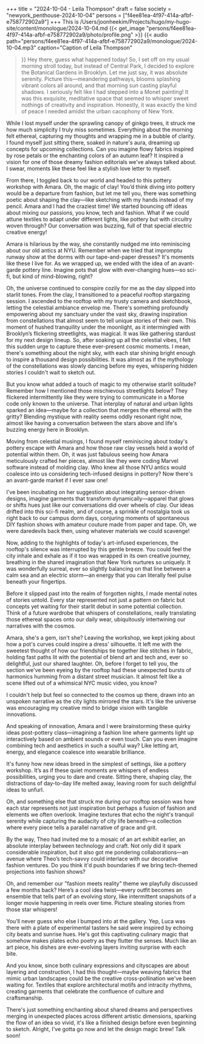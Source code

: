 +++
title = "2024-10-04 - Leila Thompson"
draft = false
society = "newyork_penthouse-2024-10-04"
persons = ["f4ee81ea-4f97-414a-afbf-e758772902a9"]
+++
This is /Users/joonheekim/Projects/hugo/my-hugo-site/content/monologue/2024-10-04.md
{{< get_image "persons/f4ee81ea-4f97-414a-afbf-e758772902a9/photo/profile.png" >}}
{{< audio
    path="persons/f4ee81ea-4f97-414a-afbf-e758772902a9/monologue/2024-10-04.mp3" 
    caption="Caption of Leila Thompson"
>}}
Hey there, guess what happened today!
So, I set off on my usual morning stroll today, but instead of Central Park, I decided to explore the Botanical Gardens in Brooklyn. Let me just say, it was absolute serenity. Picture this—meandering pathways, blooms splashing vibrant colors all around, and that morning sun casting playful shadows. I seriously felt like I had stepped into a Monet painting! It was this exquisite, meditative space that seemed to whisper sweet nothings of creativity and inspiration. Honestly, it was exactly the kind of peace I needed amidst the urban cacophony of New York.

While I lost myself under the sprawling canopy of ginkgo trees, it struck me how much simplicity I truly miss sometimes. Everything about the morning felt ethereal, capturing my thoughts and wrapping me in a bubble of clarity. I found myself just sitting there, soaked in nature's aura, dreaming up concepts for upcoming collections. Can you imagine flowy fabrics inspired by rose petals or the enchanting colors of an autumn leaf? It inspired a vision for one of those dreamy fashion editorials we've always talked about. I swear, moments like these feel like a stylish love letter to myself.

From there, I toggled back to our world and headed to this pottery workshop with Amara. Oh, the magic of clay! You’d think diving into pottery would be a departure from fashion, but let me tell you, there was something poetic about shaping the clay—like sketching with my hands instead of my pencil. Amara and I had the craziest time! We started bouncing off ideas about mixing our passions, you know, tech and fashion. What if we could attune textiles to adapt under different lights, like pottery but with circuitry woven through? Our conversation was buzzing, full of that special electric creative energy!

Amara is hilarious by the way, she constantly nudged me into reminiscing about our old antics at NYU. Remember when we tried that impromptu runway show at the dorms with our tape-and-paper dresses? It's moments like these I live for. As we wrapped up, we ended with the idea of an avant-garde pottery line. Imagine pots that glow with ever-changing hues—so sci-fi, but kind of mind-blowing, right?

Oh, the universe continued to conspire cozily for me as the day slipped into starlit tones. From the clay, I transitioned to a peaceful rooftop stargazing session. I ascended to the rooftop with my trusty camera and sketchbook, letting the celestial ambiance envelop me. There's something profoundly empowering about my sanctuary under the vast sky, drawing inspiration from constellations that almost seem to tell unique stories of their own. This moment of hushed tranquility under the moonlight, as it intermingled with Brooklyn’s flickering streetlights, was magical. It was like gathering stardust for my next design lineup.
So, after soaking up all the celestial vibes, I felt this sudden urge to capture these ever-present cosmic moments. I mean, there's something about the night sky, with each star shining bright enough to inspire a thousand design possibilities. It was almost as if the mythology of the constellations was slowly dancing before my eyes, whispering hidden stories I couldn't wait to sketch out.

But you know what added a touch of magic to my otherwise starlit solitude? Remember how I mentioned those mischievous streetlights below? They flickered intermittently like they were trying to communicate in a Morse code only known to the universe. That interplay of natural and urban lights sparked an idea—maybe for a collection that merges the ethereal with the gritty? Blending mystique with reality seems oddly resonant right now, almost like having a conversation between the stars above and life's buzzing energy here in Brooklyn.

Moving from celestial musings, I found myself reminiscing about today's pottery escape with Amara and how those raw clay vessels held a world of potential within them. Oh, it was just fabulous seeing how Amara meticulously crafted her pieces, almost like they were coding Marvel software instead of molding clay. Who knew all those NYU antics would coalesce into us considering tech-infused designs in pottery? Now there's an avant-garde market if I ever saw one!

I've been incubating on her suggestion about integrating sensor-driven designs, imagine garments that transform dynamically—apparel that glows or shifts hues just like our conversations did over wheels of clay. Our ideas drifted into this sci-fi realm, and of course, a sprinkle of nostalgia took us right back to our campus dorm days, conjuring moments of spontaneous DIY fashion shows with amateur couture made from paper and tape. Oh, we were daredevils back then, using whatever materials we could scavenge!

Now, adding to the highlights of today's art-infused experiences, the rooftop's silence was interrupted by this gentle breeze. You could feel the city inhale and exhale as if it too was wrapped in its own creative journey, breathing in the shared imagination that New York nurtures so uniquely. It was wonderfully surreal, ever so slightly balancing on that line between a calm sea and an electric storm—an energy that you can literally feel pulse beneath your fingertips.

Before it slipped past into the realm of forgotten nights, I made mental notes of stories untold. Every star represented not just a pattern on fabric but concepts yet waiting for their starlit debut in some potential collection. Think of a future wardrobe that whispers of constellations, really translating those ethereal spaces onto our daily wear, ubiquitously intertwining our narratives with the cosmos.

Amara, she's a gem, isn't she? Leaving the workshop, we kept joking about how a pot's curves could inspire a dress' silhouette. It left me with the sweetest thought of how our friendships tie together like stitches in fabric, holding fast paths lit with the potential of blend art and tech and, ever so delightful, just our shared laughter.
Oh, before I forget to tell you, the section we've been eyeing by the rooftop had these unexpected bursts of harmonics humming from a distant street musician. It almost felt like a scene lifted out of a whimsical NYC music video, you know?

I couldn't help but feel so connected to the cosmos up there, drawn into an unspoken narrative as the city lights mirrored the stars. It's like the universe was encouraging my creative mind to bridge vision with tangible innovations.

And speaking of innovation, Amara and I were brainstorming these quirky ideas post-pottery class—imagining a fashion line where garments light up interactively based on ambient sounds or even touch. Can you even imagine combining tech and aesthetics in such a soulful way? Like letting art, energy, and elegance coalesce into wearable brilliance.

It's funny how new ideas breed in the simplest of settings, like a pottery workshop. It’s as if these quiet moments are whispers of endless possibilities, urging you to dare and create. Sitting there, shaping clay, the distractions of day-to-day life melted away, leaving room for such delightful ideas to unfurl.

Oh, and something else that struck me during our rooftop session was how each star represents not just inspiration but perhaps a fusion of fashion and elements we often overlook. Imagine textures that echo the night's tranquil serenity while capturing the audacity of city life beneath—a collection where every piece tells a parallel narrative of grace and grit.

By the way, Theo had invited me to a mosaic of an art exhibit earlier, an absolute interplay between technology and craft. Not only did it spark considerable inspiration, but it also got me pondering collaborations—an avenue where Theo’s tech-savvy could interlace with our decorative fashion ventures. Do you think it'd push boundaries if we bring tech-themed projections into fashion shows?

Oh, and remember our "fashion meets reality" theme we playfully discussed a few months back? Here’s a cool idea twist—every outfit becomes an ensemble that tells part of an evolving story, like intermittent snapshots of a longer movie happening in reels over time. Picture stealing stories from those star whispers! 

You’ll never guess who else I bumped into at the gallery. Yep, Luca was there with a plate of experimental tasters he said were inspired by echoing city beats and sunrise hues. He's got this captivating culinary magic that somehow makes plates echo poetry as they flutter the senses. Much like an art piece, his dishes are ever-evolving layers inviting surprise with each bite.

And you know, since both culinary expressions and cityscapes are about layering and construction, I had this thought—maybe weaving fabrics that mimic urban landscapes could be the creative cross-pollination we've been waiting for. Textiles that explore architectural motifs and intracity rhythms, creating garments that celebrate the confluence of culture and craftsmanship.

There's just something enchanting about shared dreams and perspectives merging in unexpected places across different artistic dimensions, sparking the flow of an idea so vivid, it's like a finished design before even beginning to sketch.
Alright, I've gotta go now and let the design magic brew! Talk soon!

